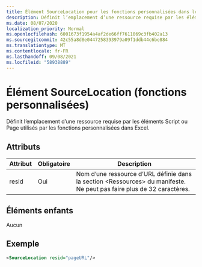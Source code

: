 ```yaml
---
title: Élément SourceLocation pour les fonctions personnalisées dans le fichier manifeste
description: Définit l’emplacement d’une ressource requise par les éléments Script ou Page utilisés par les fonctions personnalisées dans Excel.
ms.date: 08/07/2020
localization_priority: Normal
ms.openlocfilehash: 6001673f1954a4af2de66ff7611069c3fb402a13
ms.sourcegitcommit: 42c55a8d8e0447258393979a09f1ddb44c6be884
ms.translationtype: MT
ms.contentlocale: fr-FR
ms.lasthandoff: 09/08/2021
ms.locfileid: "58938889"
---
```

# <a name="sourcelocation-element-custom-functions"></a>Élément SourceLocation (fonctions personnalisées)

Définit l’emplacement d’une ressource requise par les éléments Script ou Page utilisés par les fonctions personnalisées dans Excel.

## <a name="attributes"></a>Attributs

| Attribut | Obligatoire | Description                                                                          |
|-----------|----------|--------------------------------------------------------------------------------------|
| resid     | Oui      | Nom d’une ressource d’URL définie dans la section &lt;Ressources&gt; du manifeste. Ne peut pas faire plus de 32 caractères. |

## <a name="child-elements"></a>Éléments enfants

Aucun

## <a name="example"></a>Exemple

```xml
<SourceLocation resid="pageURL"/>
```
